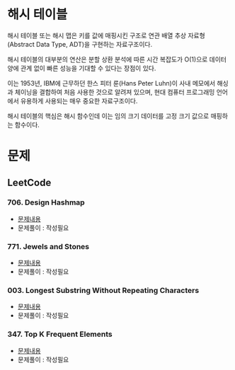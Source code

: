 # 해시 테이블

해시 테이블 또는 해시 맵은 키를 값에 매핑시킨 구조로 연관 배열 추상 자료형(Abstract Data Type, ADT)을 구현하는 자료구조이다.

해시 테이블의 대부분의 연산은 분할 상환 분석에 따른 시간 복잡도가 O(1)으로 데이터 양에 관계 없이 빠른 성능을 기대할 수 있다는 장점이 있다.

이는 1953년, IBM에 근무하던 한스 피터 룬(Hans Peter Luhn)이 사내 메모에서 해싱과 체이닝을 결합하여 처음 사용한 것으로 알려져 있으며, 현대 컴퓨터 프로그래밍 언어에서 유용하게 사용되는 매우 중요한 자료구조이다.

해시 테이블의 핵심은 해시 함수인데 이는 임의 크기 데이터를 고정 크기 값으로 매핑하는 함수이다.

# 문제

## LeetCode

### 706. Design Hashmap

- [문제내용](https://leetcode.com/problems/design-hashmap/)
- 문제풀이 : 작성필요

### 771. Jewels and Stones

- [문제내용](https://leetcode.com/problems/jewels-and-stones/)
- 문제풀이 : 작성필요

### 003. Longest Substring Without Repeating Characters

- [문제내용](https://leetcode.com/problems/longest-substring-without-repeating-characters/)
- 문제풀이 : 작성필요

### 347. Top K Frequent Elements

- [문제내용](https://leetcode.com/problems/top-k-frequent-elements/)
- 문제풀이 : 작성필요